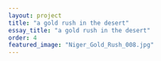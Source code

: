 ```yaml
---
layout: project
title: "a gold rush in the desert"
essay_title: "a gold rush in the desert"
order: 4
featured_image: "Niger_Gold_Rush_008.jpg"
---
```


